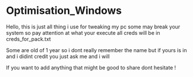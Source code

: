 # Optimisation_Windows
Hello, this is just all thing i use for tweaking my pc some may break your system so pay attention at what your execute all creds will be in creds_for_pack.txt

Some are old of 1 year so i dont really remember the name but if yours is in and i didint credit you just ask me and i will

If you want to add anything that might be good to share dont hesitate !
